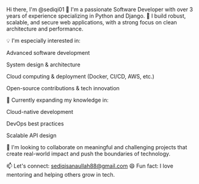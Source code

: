 Hi there, I'm @sediqi01
🔧 I'm a passionate Software Developer with over 3 years of experience specializing in Python and Django.
🚀 I build robust, scalable, and secure web applications, with a strong focus on clean architecture and performance.

💡 I'm especially interested in:

Advanced software development

System design & architecture

Cloud computing & deployment (Docker, CI/CD, AWS, etc.)

Open-source contributions & tech innovation

🧠 Currently expanding my knowledge in:

Cloud-native development

DevOps best practices

Scalable API design

🤝 I'm looking to collaborate on meaningful and challenging projects that create real-world impact and push the boundaries of technology.

📫 Let's connect: sediqisanaullah88@gmail.com
😄 Fun fact: I love mentoring and helping others grow in tech.
<!---
sediqi01/sediqi01 is a ✨ special ✨ repository because its `README.md` (this file) appears on your GitHub profile.
You can click the Preview link to take a look at your changes.
--->
